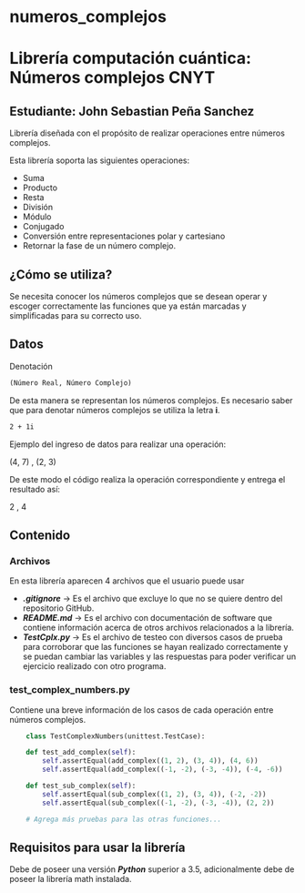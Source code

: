 # numeros_complejos
# Librería computación cuántica: Números complejos CNYT

## **Estudiante:** John Sebastian Peña Sanchez 


Librería diseñada con el propósito de realizar operaciones entre números complejos.

Esta librería soporta las siguientes operaciones:

- Suma
- Producto
- Resta
- División
- Módulo
- Conjugado
- Conversión entre representaciones polar y cartesiano
- Retornar la fase de un número complejo.

## ¿Cómo se utiliza?

Se necesita conocer los números complejos que se desean operar y escoger correctamente las funciones que ya están marcadas y simplificadas para su correcto uso.

## Datos

Denotación

``` txt
(Número Real, Número Complejo)
```

De esta manera se representan los números complejos. Es necesario saber que para denotar números complejos se utiliza la letra **i**.


``` txt
2 + 1i
```
Ejemplo del ingreso de datos para realizar una operación:

(4, 7) , (2, 3)

De este modo el código realiza la operación correspondiente y entrega el resultado así:

2 , 4

## Contenido

### Archivos

En esta librería aparecen 4 archivos que el usuario puede usar

- ***.gitignore*** -> Es el archivo que excluye lo que no se quiere dentro del repositorio GitHub.
- ***README.md*** -> Es el archivo con documentación de software que contiene información acerca de otros archivos relacionados a la librería.
- ***TestCplx.py*** -> Es el archivo de testeo con diversos casos de prueba para corroborar que las funciones se hayan realizado correctamente y se puedan cambiar las variables y las respuestas para poder verificar un ejercicio realizado con otro programa.

### test_complex_numbers.py

Contiene una breve información de los casos de cada operación entre números complejos.

``` Python
    class TestComplexNumbers(unittest.TestCase):

    def test_add_complex(self):
        self.assertEqual(add_complex((1, 2), (3, 4)), (4, 6))
        self.assertEqual(add_complex((-1, -2), (-3, -4)), (-4, -6))

    def test_sub_complex(self):
        self.assertEqual(sub_complex((1, 2), (3, 4)), (-2, -2))
        self.assertEqual(sub_complex((-1, -2), (-3, -4)), (2, 2))

    # Agrega más pruebas para las otras funciones...

```
 
## Requisitos para usar la librería

Debe de poseer una versión ***Python*** superior a 3.5, adicionalmente debe de poseer la librería math instalada.
